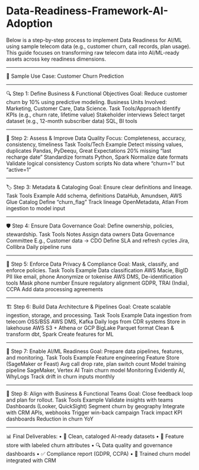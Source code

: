 # Data-Readiness-Framework-AI-Adoption
Below is a step-by-step process to implement Data Readiness for AI/ML using sample telecom data (e.g., customer churn, call records, plan usage). This guide focuses on transforming raw telecom data into AI/ML-ready assets across key readiness dimensions.
________________________________________
📶 Sample Use Case: Customer Churn Prediction
________________________________________
🔍 Step 1: Define Business & Functional Objectives
Goal: Reduce customer churn by 10% using predictive modeling.
Business Units Involved: Marketing, Customer Care, Data Science.
Task	Tools/Approach
Identify KPIs (e.g., churn rate, lifetime value)	Stakeholder interviews
Select target dataset (e.g., 12-month subscriber data)	SQL, BI tools
________________________________________
🧹 Step 2: Assess & Improve Data Quality
Focus: Completeness, accuracy, consistency, timeliness
Task	Tools/Tech	Example
Detect missing values, duplicates	Pandas, PyDeequ, Great Expectations	20% missing “last recharge date”
Standardize formats	Python, Spark	Normalize date formats
Validate logical consistency	Custom scripts	No data where “churn=1” but “active=1”
________________________________________
🏷️ Step 3: Metadata & Cataloging
Goal: Ensure clear definitions and lineage.
Task	Tools	Example
Add schema, definitions	DataHub, Amundsen, AWS Glue Catalog	Define “churn_flag”
Track lineage	OpenMetadata, Atlan	From ingestion to model input
________________________________________
🛡️ Step 4: Ensure Data Governance
Goal: Define ownership, policies, stewardship.
Task	Tools	Notes
Assign data owners	Data Governance Committee	E.g., Customer data → CDO
Define SLA and refresh cycles	Jira, Collibra	Daily pipeline runs
________________________________________
🔐 Step 5: Enforce Data Privacy & Compliance
Goal: Mask, classify, and enforce policies.
Task	Tools	Example
Data classification	AWS Macie, BigID	PII like email, phone
Anonymize or tokenise	AWS DMS, De-identification tools	Mask phone number
Ensure regulatory alignment	GDPR, TRAI (India), CCPA	Add data processing agreements
________________________________________
🏗️ Step 6: Build Data Architecture & Pipelines
Goal: Create scalable ingestion, storage, and processing.
Task	Tools	Example
Data ingestion from telecom OSS/BSS	AWS DMS, Kafka	Daily logs from CDR systems
Store in lakehouse	AWS S3 + Athena or GCP BigLake	Parquet format
Clean & transform	dbt, Spark	Create features for ML
________________________________________
🔄 Step 7: Enable AI/ML Readiness
Goal: Prepare data pipelines, features, and monitoring.
Task	Tools	Example
Feature engineering	Feature Store (SageMaker or Feast)	Avg call drop rate, plan switch count
Model training pipeline	SageMaker, Vertex AI	Train churn model
Monitoring	Evidently AI, WhyLogs	Track drift in churn inputs monthly
________________________________________
🤝 Step 8: Align with Business & Functional Teams
Goal: Close feedback loop and plan for rollout.
Task	Tools	Example
Validate insights with teams	Dashboards (Looker, QuickSight)	Segment churn by geography
Integrate with CRM	APIs, webhooks	Trigger win-back campaign
Track impact	KPI dashboards	Reduction in churn YoY
________________________________________
📊 Final Deliverables:
•	📁 Clean, cataloged AI-ready datasets
•	🧠 Feature store with labeled churn attributes
•	🔍 Data quality and governance dashboards
•	✅ Compliance report (GDPR, CCPA)
•	🤖 Trained churn model integrated with CRM
